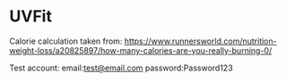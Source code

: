 # UVFit

Calorie calculation taken from: https://www.runnersworld.com/nutrition-weight-loss/a20825897/how-many-calories-are-you-really-burning-0/

Test account:
email:test@email.com
password:Password123
